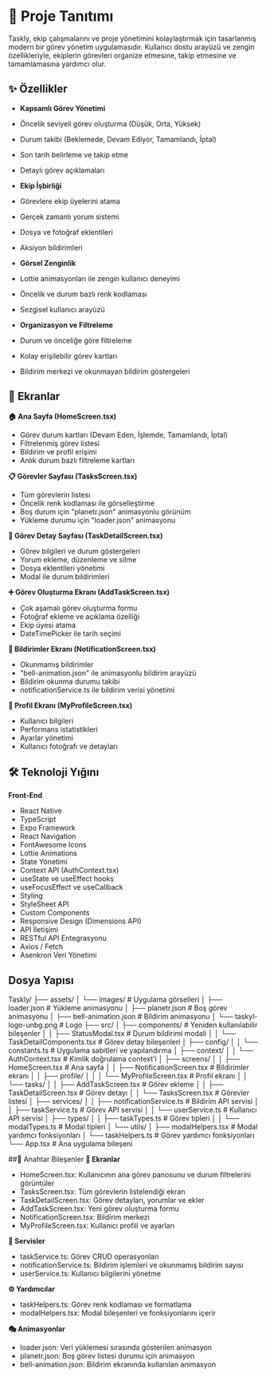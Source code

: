 # 📱 Proje Tanıtımı
Taskly, ekip çalışmalarını ve proje yönetimini kolaylaştırmak için tasarlanmış modern bir görev yönetim uygulamasıdır. Kullanıcı dostu arayüzü ve zengin özellikleriyle, ekiplerin görevleri organize etmesine, takip etmesine ve tamamlamasına yardımcı olur.


## ✨ Özellikler

- **Kapsamlı Görev Yönetimi**
- Öncelik seviyeli görev oluşturma (Düşük, Orta, Yüksek)
- Durum takibi (Beklemede, Devam Ediyor, Tamamlandı, İptal)
- Son tarih belirleme ve takip etme
- Detaylı görev açıklamaları

- **Ekip İşbirliği**
- Görevlere ekip üyelerini atama
- Gerçek zamanlı yorum sistemi
- Dosya ve fotoğraf eklentileri
- Aksiyon bildirimleri

- **Görsel Zenginlik**
- Lottie animasyonları ile zengin kullanıcı deneyimi
- Öncelik ve durum bazlı renk kodlaması
- Sezgisel kullanıcı arayüzü

- **Organizasyon ve Filtreleme**
- Durum ve önceliğe göre filtreleme
- Kolay erişilebilir görev kartları
- Bildirim merkezi ve okunmayan bildirim göstergeleri

## 🎨 Ekranlar

**🏠 Ana Sayfa (HomeScreen.tsx)**
- Görev durum kartları (Devam Eden, İşlemde, Tamamlandı, İptal)
- Filtrelenmiş görev listesi
- Bildirim ve profil erişimi
- Anlık durum bazlı filtreleme kartları

**📋 Görevler Sayfası (TasksScreen.tsx)**
- Tüm görevlerin listesi
- Öncelik renk kodlaması ile görselleştirme
- Boş durum için "planetr.json" animasyonlu görünüm
- Yükleme durumu için "loader.json" animasyonu

**📝 Görev Detay Sayfası (TaskDetailScreen.tsx)**
- Görev bilgileri ve durum göstergeleri
- Yorum ekleme, düzenleme ve silme
- Dosya eklentileri yönetimi
- Modal ile durum bildirimleri

**➕ Görev Oluşturma Ekranı (AddTaskScreen.tsx)**
- Çok aşamalı görev oluşturma formu
- Fotoğraf ekleme ve açıklama özelliği
- Ekip üyesi atama
- DateTimePicker ile tarih seçimi

**🔔 Bildirimler Ekranı (NotificationScreen.tsx)**
- Okunmamış bildirimler
- "bell-animation.json" ile animasyonlu bildirim arayüzü
- Bildirim okunma durumu takibi
- notificationService.ts ile bildirim verisi yönetimi

**👤 Profil Ekranı (MyProfileScreen.tsx)**
- Kullanıcı bilgileri
- Performans istatistikleri
- Ayarlar yönetimi
- Kullanıcı fotoğrafı ve detayları

## 🛠 Teknoloji Yığını

**Front-End**
- React Native
- TypeScript
- Expo Framework
- React Navigation
- FontAwesome Icons
- Lottie Animations
- State Yönetimi
- Context API (AuthContext.tsx)
- useState ve useEffect hooks
- useFocusEffect ve useCallback
- Styling
- StyleSheet API
- Custom Components
- Responsive Design (Dimensions API)
- API İletişimi
- RESTful API Entegrasyonu
- Axios / Fetch
- Asenkron Veri Yönetimi

## Dosya Yapısı

Taskly/
├── assets/
│ └── images/ # Uygulama görselleri
│ ├── loader.json # Yükleme animasyonu
│ ├── planetr.json # Boş görev animasyonu
│ ├── bell-animation.json # Bildirim animasyonu
│ └── taskyl-logo-unbg.png # Logo
├── src/
│ ├── components/ # Yeniden kullanılabilir bileşenler
│ │ ├── StatusModal.tsx # Durum bildirimi modali
│ │ └── TaskDetailComponents.tsx # Görev detay bileşenleri
│ ├── config/
│ │ └── constants.ts # Uygulama sabitleri ve yapılandırma
│ ├── context/
│ │ └── AuthContext.tsx # Kimlik doğrulama context'i
│ ├── screens/
│ │ ├── HomeScreen.tsx # Ana sayfa
│ │ ├── NotificationScreen.tsx # Bildirimler ekranı
│ │ ├── profile/
│ │ │ └── MyProfileScreen.tsx # Profil ekranı
│ │ └── tasks/
│ │ ├── AddTaskScreen.tsx # Görev ekleme
│ │ ├── TaskDetailScreen.tsx # Görev detayı
│ │ └── TasksScreen.tsx # Görevler listesi
│ ├── services/
│ │ ├── notificationService.ts # Bildirim API servisi
│ │ ├── taskService.ts # Görev API servisi
│ │ └── userService.ts # Kullanıcı API servisi
│ ├── types/
│ │ ├── taskTypes.ts # Görev tipleri
│ │ └── modalTypes.ts # Modal tipleri
│ └── utils/
│ ├── modalHelpers.tsx # Modal yardımcı fonksiyonları
│ └── taskHelpers.ts # Görev yardımcı fonksiyonları
└── App.tsx # Ana uygulama bileşeni


##🔑 Anahtar Bileşenler
**📑 Ekranlar**
- HomeScreen.tsx: Kullanıcının ana görev panosunu ve durum filtrelerini görüntüler
- TasksScreen.tsx: Tüm görevlerin listelendiği ekran
- TaskDetailScreen.tsx: Görev detayları, yorumlar ve ekler
- AddTaskScreen.tsx: Yeni görev oluşturma formu
- NotificationScreen.tsx: Bildirim merkezi
- MyProfileScreen.tsx: Kullanıcı profili ve ayarları

**🔄 Servisler**
- taskService.ts: Görev CRUD operasyonları
- notificationService.ts: Bildirim işlemleri ve okunmamış bildirim sayısı
- userService.ts: Kullanıcı bilgilerini yönetme

**⚙️ Yardımcılar**
- taskHelpers.ts: Görev renk kodlaması ve formatlama
- modalHelpers.tsx: Modal bileşenleri ve fonksiyonlarını içerir

**🎭 Animasyonlar**
- loader.json: Veri yüklemesi sırasında gösterilen animasyon
- planetr.json: Boş görev listesi durumu için animasyon
- bell-animation.json: Bildirim ekranında kullanılan animasyon
